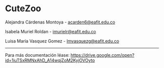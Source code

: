# CuteZoo

Alejandra Cárdenas Montoya - acarden6@eafit.edu.co

Isabela Muriel Roldan - imurielr@eafit.edu.co

Luisa Maria Vasquez Gomez - lmvasquezg@eafit.edu.co

-------
Para más documentación léase: 
https://drive.google.com/open?id=1iuTSxRMNxAhD_A14wqjZoM2KyjOVOyto
